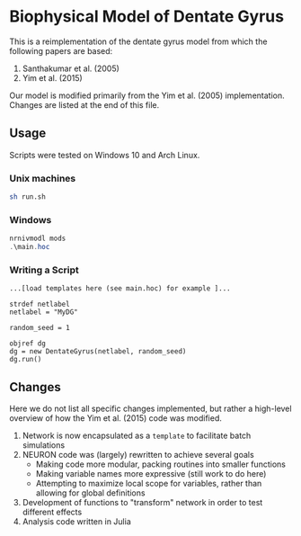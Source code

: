 # Biophysical Model of Dentate Gyrus 

This is a reimplementation of the dentate gyrus model from which the following papers are based: 

1. Santhakumar et al. (2005) 
2. Yim et al. (2015) 

Our model is modified primarily from the Yim et al. (2005) implementation. Changes are listed at the end of this file.  

## Usage 

Scripts were tested on Windows 10 and Arch Linux.

### Unix machines 

``` bash
sh run.sh

```
### Windows 

```powershell
nrnivmodl mods 
.\main.hoc 
```

### Writing a Script 

```hoc 
...[load templates here (see main.hoc) for example ]...

strdef netlabel
netlabel = "MyDG"

random_seed = 1

objref dg
dg = new DentateGyrus(netlabel, random_seed)
dg.run() 

```

## Changes 

Here we do not list all specific changes implemented, but rather a high-level overview of how the Yim et al. (2015) code was modified. 

1. Network is now encapsulated as a `template` to facilitate batch simulations 
2. NEURON code was (largely) rewritten to achieve several goals
	- Making code more modular, packing routines into smaller functions 
	- Making variable names more expressive (still work to do here) 
	- Attempting to maximize local scope for variables, rather than allowing for global definitions 
3. Development of functions to "transform" network in order to test different effects
4. Analysis code written in Julia  
